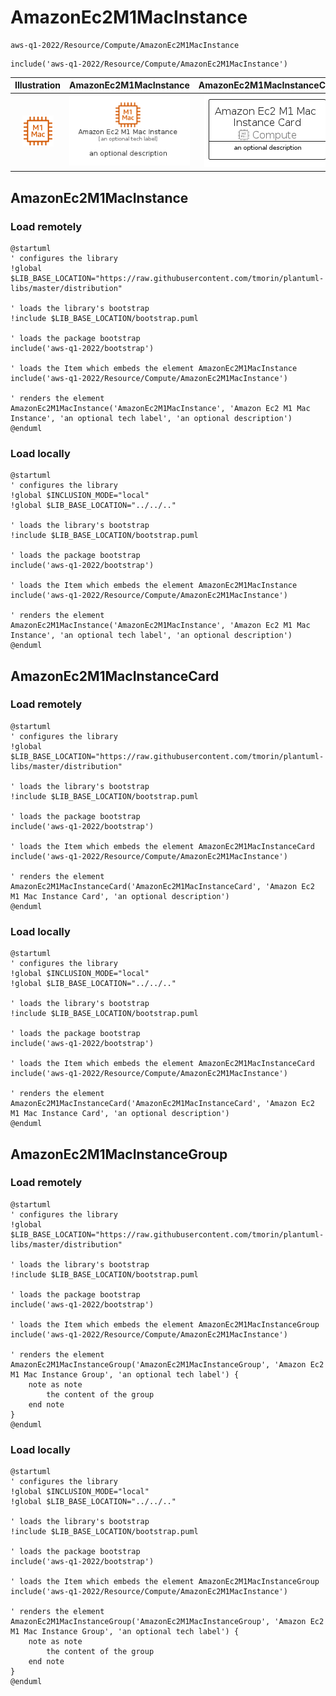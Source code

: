 # AmazonEc2M1MacInstance


```text
aws-q1-2022/Resource/Compute/AmazonEc2M1MacInstance
```

```text
include('aws-q1-2022/Resource/Compute/AmazonEc2M1MacInstance')
```



| Illustration | AmazonEc2M1MacInstance | AmazonEc2M1MacInstanceCard | AmazonEc2M1MacInstanceGroup |
| :---: | :---: | :---: | :---: |
| ![illustration for Illustration](../../../aws-q1-2022/Resource/Compute/AmazonEc2M1MacInstance.png) | ![illustration for AmazonEc2M1MacInstance](../../../aws-q1-2022/Resource/Compute/AmazonEc2M1MacInstance.Local.png) | ![illustration for AmazonEc2M1MacInstanceCard](../../../aws-q1-2022/Resource/Compute/AmazonEc2M1MacInstanceCard.Local.png) | ![illustration for AmazonEc2M1MacInstanceGroup](../../../aws-q1-2022/Resource/Compute/AmazonEc2M1MacInstanceGroup.Local.png) |




## AmazonEc2M1MacInstance

### Load remotely
```plantuml
@startuml
' configures the library
!global $LIB_BASE_LOCATION="https://raw.githubusercontent.com/tmorin/plantuml-libs/master/distribution"

' loads the library's bootstrap
!include $LIB_BASE_LOCATION/bootstrap.puml

' loads the package bootstrap
include('aws-q1-2022/bootstrap')

' loads the Item which embeds the element AmazonEc2M1MacInstance
include('aws-q1-2022/Resource/Compute/AmazonEc2M1MacInstance')

' renders the element
AmazonEc2M1MacInstance('AmazonEc2M1MacInstance', 'Amazon Ec2 M1 Mac Instance', 'an optional tech label', 'an optional description')
@enduml
```

### Load locally
```plantuml
@startuml
' configures the library
!global $INCLUSION_MODE="local"
!global $LIB_BASE_LOCATION="../../.."

' loads the library's bootstrap
!include $LIB_BASE_LOCATION/bootstrap.puml

' loads the package bootstrap
include('aws-q1-2022/bootstrap')

' loads the Item which embeds the element AmazonEc2M1MacInstance
include('aws-q1-2022/Resource/Compute/AmazonEc2M1MacInstance')

' renders the element
AmazonEc2M1MacInstance('AmazonEc2M1MacInstance', 'Amazon Ec2 M1 Mac Instance', 'an optional tech label', 'an optional description')
@enduml
```

## AmazonEc2M1MacInstanceCard

### Load remotely
```plantuml
@startuml
' configures the library
!global $LIB_BASE_LOCATION="https://raw.githubusercontent.com/tmorin/plantuml-libs/master/distribution"

' loads the library's bootstrap
!include $LIB_BASE_LOCATION/bootstrap.puml

' loads the package bootstrap
include('aws-q1-2022/bootstrap')

' loads the Item which embeds the element AmazonEc2M1MacInstanceCard
include('aws-q1-2022/Resource/Compute/AmazonEc2M1MacInstance')

' renders the element
AmazonEc2M1MacInstanceCard('AmazonEc2M1MacInstanceCard', 'Amazon Ec2 M1 Mac Instance Card', 'an optional description')
@enduml
```

### Load locally
```plantuml
@startuml
' configures the library
!global $INCLUSION_MODE="local"
!global $LIB_BASE_LOCATION="../../.."

' loads the library's bootstrap
!include $LIB_BASE_LOCATION/bootstrap.puml

' loads the package bootstrap
include('aws-q1-2022/bootstrap')

' loads the Item which embeds the element AmazonEc2M1MacInstanceCard
include('aws-q1-2022/Resource/Compute/AmazonEc2M1MacInstance')

' renders the element
AmazonEc2M1MacInstanceCard('AmazonEc2M1MacInstanceCard', 'Amazon Ec2 M1 Mac Instance Card', 'an optional description')
@enduml
```

## AmazonEc2M1MacInstanceGroup

### Load remotely
```plantuml
@startuml
' configures the library
!global $LIB_BASE_LOCATION="https://raw.githubusercontent.com/tmorin/plantuml-libs/master/distribution"

' loads the library's bootstrap
!include $LIB_BASE_LOCATION/bootstrap.puml

' loads the package bootstrap
include('aws-q1-2022/bootstrap')

' loads the Item which embeds the element AmazonEc2M1MacInstanceGroup
include('aws-q1-2022/Resource/Compute/AmazonEc2M1MacInstance')

' renders the element
AmazonEc2M1MacInstanceGroup('AmazonEc2M1MacInstanceGroup', 'Amazon Ec2 M1 Mac Instance Group', 'an optional tech label') {
    note as note
        the content of the group
    end note
}
@enduml
```

### Load locally
```plantuml
@startuml
' configures the library
!global $INCLUSION_MODE="local"
!global $LIB_BASE_LOCATION="../../.."

' loads the library's bootstrap
!include $LIB_BASE_LOCATION/bootstrap.puml

' loads the package bootstrap
include('aws-q1-2022/bootstrap')

' loads the Item which embeds the element AmazonEc2M1MacInstanceGroup
include('aws-q1-2022/Resource/Compute/AmazonEc2M1MacInstance')

' renders the element
AmazonEc2M1MacInstanceGroup('AmazonEc2M1MacInstanceGroup', 'Amazon Ec2 M1 Mac Instance Group', 'an optional tech label') {
    note as note
        the content of the group
    end note
}
@enduml
```

